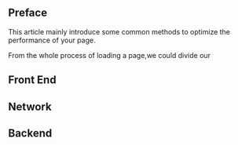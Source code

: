 ## Preface
This article mainly introduce some common methods to optimize the performance of your page.

From the whole process of loading a page,we could divide our 

## Front End

## Network

## Backend


